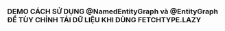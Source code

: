 ### DEMO CÁCH SỬ DỤNG @NamedEntityGraph và @EntityGraph ĐỂ TÙY CHỈNH TẢI DỮ LIỆU KHI DÙNG FETCHTYPE.LAZY